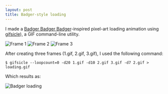 ```yaml
---
layout: post
title: Badger-style loading
---
```


I made a [Badger Badger Badger](http://www.youtube.com/watch?v=EIyixC9NsLI)-inspired pixel-art loading animation using [gifsicle](http://www.lcdf.org/gifsicle/man.html)), a GIF command-line utility.

![Frame 1](https://lh5.googleusercontent.com/-3jILoc68kxU/TskEAI83FvI/AAAAAAAAAak/ZDqrKHob8bg/s49/3.gif) ![Frame 2](https://lh3.googleusercontent.com/-t834wrvQAkQ/TskEAP7xDlI/AAAAAAAAAak/nAZhZyWt2aI/s49/2.gif) ![Frame 3](https://lh4.googleusercontent.com/-eFBF30ILxBw/TskEAMs2VMI/AAAAAAAAAak/UonTr5IqkcM/s49/1.gif)

After creating three frames (1.gif, 2.gif, 3.gif), I used the following command:

`$ gifsicle --loopcount=0 -d20 1.gif -d10 2.gif 3.gif -d7 2.gif > loading.gif`

Which results as:

![Badger loading](http://jmettes.com/images/loading.gif)
